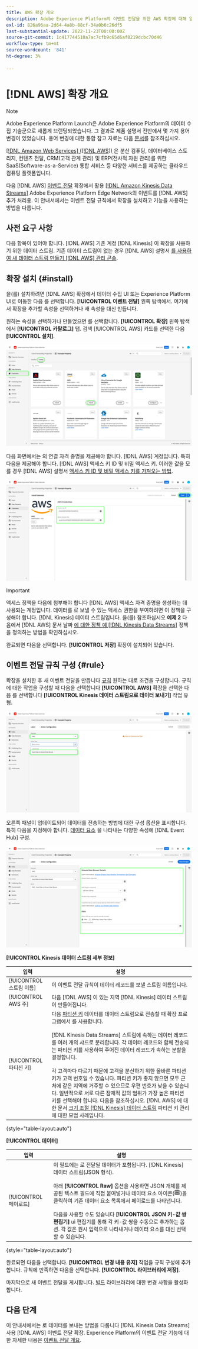 ```yaml
---
title: AWS 확장 개요
description: Adobe Experience Platform의 이벤트 전달을 위한 AWS 확장에 대해 알아봅니다.
exl-id: 826a96aa-2d64-4a8b-88cf-34a0b6c26df5
last-substantial-update: 2022-11-23T00:00:00Z
source-git-commit: 1c417744518a7ac7cfb9c65d6af8219dcbc70d46
workflow-type: tm+mt
source-wordcount: '841'
ht-degree: 3%

---
```


# [!DNL AWS] 확장 개요

>[!NOTE]
>
>Adobe Experience Platform Launch은 Adobe Experience Platform의 데이터 수집 기술군으로 새롭게 브랜딩되었습니다. 그 결과로 제품 설명서 전반에서 몇 가지 용어 변경이 있었습니다. 용어 변경에 대한 통합 참고 자료는 다음 [문서](../../../term-updates.md)를 참조하십시오.

[[!DNL Amazon Web Services] ([!DNL AWS])](https://aws.amazon.com/) 은 분산 컴퓨팅, 데이터베이스 스토리지, 컨텐츠 전달, CRM(고객 관계 관리) 및 ERP(전사적 자원 관리)를 위한 SaaS(Software-as-a-Service) 통합 서비스 등 다양한 서비스를 제공하는 클라우드 컴퓨팅 플랫폼입니다.

다음 [!DNL AWS] [이벤트 전달](../../../ui/event-forwarding/overview.md) 확장에서 활용 [[!DNL Amazon Kinesis Data Streams]](https://docs.aws.amazon.com/streams/latest/dev/introduction.html) Adobe Experience Platform Edge Network의 이벤트를 [!DNL AWS] 추가 처리용. 이 안내서에서는 이벤트 전달 규칙에서 확장을 설치하고 기능을 사용하는 방법을 다룹니다.

## 사전 요구 사항

다음 항목이 있어야 합니다. [!DNL AWS] 기존 계정 [!DNL Kinesis] 이 확장을 사용하기 위한 데이터 스트림. 기존 데이터 스트림이 없는 경우 [!DNL AWS] 설명서 [를 사용하여 새 데이터 스트림 만들기 [!DNL AWS] 관리 콘솔](https://docs.aws.amazon.com/streams/latest/dev/how-do-i-create-a-stream.html).

## 확장 설치 {#install}

을(를) 설치하려면 [!DNL AWS] 확장에서 데이터 수집 UI 또는 Experience Platform UI로 이동한 다음 를 선택합니다. **[!UICONTROL 이벤트 전달]** 왼쪽 탐색에서. 여기에서 확장을 추가할 속성을 선택하거나 새 속성을 대신 만듭니다.

원하는 속성을 선택하거나 만들었으면 를 선택합니다. **[!UICONTROL 확장]** 왼쪽 탐색에서 **[!UICONTROL 카탈로그]** 탭. 검색 [!UICONTROL AWS] 카드를 선택한 다음 **[!UICONTROL 설치]**.

![다음 [!UICONTROL 설치] 다음에 대해 선택 중인 버튼 [!UICONTROL AWS] 데이터 수집 UI의 확장.](../../../images/extensions/server/aws/install.png)

다음 화면에서는 의 연결 자격 증명을 제공해야 합니다. [!DNL AWS] 계정입니다. 특히 다음을 제공해야 합니다. [!DNL AWS] 액세스 키 ID 및 비밀 액세스 키. 이러한 값을 모를 경우 [!DNL AWS] 설명서 [액세스 키 ID 및 비밀 액세스 키를 가져오는 방법](https://docs.aws.amazon.com/powershell/latest/userguide/pstools-appendix-sign-up.html).

![확장 구성 보기에 추가된 액세스 키 ID 및 비밀 액세스 키입니다.](../../../images/extensions/server/aws/credentials.png)

>[!IMPORTANT]
>
>액세스 정책을 다음에 첨부해야 합니다 [!DNL AWS] 액세스 자격 증명을 생성하는 데 사용되는 계정입니다. 데이터를 로 보낼 수 있는 액세스 권한을 부여하려면 이 정책을 구성해야 합니다. [!DNL Kinesis] 데이터 스트림입니다. 을(를) 참조하십시오 **예제 2** 다음에서 [!DNL AWS] 문서 날짜 [에 대한 정책 예 [!DNL Kinesis Data Streams]](https://docs.aws.amazon.com/streams/latest/dev/controlling-access.html#kinesis-using-iam-examples) 정책을 정의하는 방법을 확인하십시오.

완료되면 다음을 선택합니다. **[!UICONTROL 저장]** 확장이 설치되어 있습니다.

## 이벤트 전달 규칙 구성 {#rule}

확장을 설치한 후 새 이벤트 전달을 만듭니다 [규칙](../../../ui/managing-resources/rules.md) 원하는 대로 조건을 구성합니다. 규칙에 대한 작업을 구성할 때 다음을 선택합니다 **[!UICONTROL AWS]** 확장을 선택한 다음 를 선택합니다 **[!UICONTROL Kinesis 데이터 스트림으로 데이터 보내기]** 작업 유형.

![다음 [!UICONTROL Kinesis 데이터 스트림으로 데이터 보내기] 데이터 수집 UI에서 규칙에 대해 선택 중인 작업 유형.](../../../images/extensions/server/aws/select-action-type.png)

오른쪽 패널이 업데이트되어 데이터를 전송하는 방법에 대한 구성 옵션을 표시합니다. 특히 다음을 지정해야 합니다. [데이터 요소](../../../ui/managing-resources/data-elements.md) 을 나타내는 다양한 속성에 [!DNL Event Hub] 구성.

![에 대한 구성 옵션 [!UICONTROL Kinesis 데이터 스트림으로 데이터 보내기] ui에 표시되는 작업 유형입니다.](../../../images/extensions/server/aws/data-stream-details.png)

**[!UICONTROL Kinesis 데이터 스트림 세부 정보]**

| 입력 | 설명 |
| --- | --- |
| [!UICONTROL 스트림 이름] | 이 이벤트 전달 규칙이 데이터 레코드를 보낼 스트림 이름입니다. |
| [!UICONTROL AWS 주] | 다음 [!DNL AWS] 이 있는 지역 [!DNL Kinesis] 데이터 스트림이 만들어집니다. |
| [!UICONTROL 파티션 키] | 다음 [파티션 키](https://docs.aws.amazon.com/streams/latest/dev/key-concepts.html#partition-key) 데이터를 데이터 스트림으로 전송할 때 확장 프로그램에서 를 사용합니다.<br><br>[!DNL Kinesis Data Streams] 스트림에 속하는 데이터 레코드를 여러 개의 샤드로 분리합니다. 각 데이터 레코드와 함께 전송되는 파티션 키를 사용하여 주어진 데이터 레코드가 속하는 분할을 결정합니다.<br><br>각 고객마다 다르기 때문에 고객을 분산하기 위한 올바른 파티션 키가 고객 번호일 수 있습니다. 파티션 키가 좋지 않으면 모두 근처에 같은 지역에 거주할 수 있으므로 우편 번호가 낮을 수 있습니다. 일반적으로 서로 다른 잠재적 값의 범위가 가장 높은 파티션 키를 선택해야 합니다. 다음을 참조하십시오. [!DNL AWS] 에 대한 문서 [크기 조절 [!DNL Kinesis] 데이터 스트림](https://aws.amazon.com/blogs/big-data/under-the-hood-scaling-your-kinesis-data-streams/) 파티션 키 관리에 대한 모범 사례입니다. |

{style="table-layout:auto"}

**[!UICONTROL 데이터]**

| 입력 | 설명 |
| --- | --- |
| [!UICONTROL 페이로드] | 이 필드에는 로 전달될 데이터가 포함됩니다. [!DNL Kinesis] 데이터 스트림(JSON 형식).<br><br>아래 **[!UICONTROL Raw]** 옵션을 사용하면 JSON 개체를 제공된 텍스트 필드에 직접 붙여넣거나 데이터 요소 아이콘(![데이터 세트 아이콘](../../../images/extensions/server/aws/data-element-icon.png))을 클릭하여 기존 데이터 요소 목록에서 페이로드를 나타냅니다.<br><br>다음을 사용할 수도 있습니다 **[!UICONTROL JSON 키-값 쌍 편집기]** ui 편집기를 통해 각 키-값 쌍을 수동으로 추가하는 옵션. 각 값은 원시 입력으로 나타내거나 데이터 요소를 대신 선택할 수 있습니다. |

{style="table-layout:auto"}

완료되면 다음을 선택합니다. **[!UICONTROL 변경 내용 유지]** 작업을 규칙 구성에 추가합니다. 규칙에 만족하면 다음을 선택합니다. **[!UICONTROL 라이브러리에 저장]**.

마지막으로 새 이벤트 전달을 게시합니다. [빌드](../../../ui/publishing/builds.md) 라이브러리에 대한 변경 사항을 활성화합니다.

## 다음 단계

이 안내서에서는 로 데이터를 보내는 방법을 다룹니다 [!DNL Kinesis Data Streams] 사용 [!DNL AWS] 이벤트 전달 확장. Experience Platform의 이벤트 전달 기능에 대한 자세한 내용은 [이벤트 전달 개요](../../../ui/event-forwarding/overview.md).
